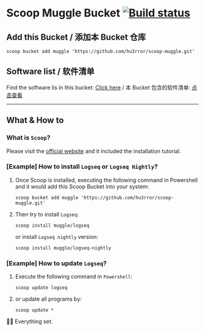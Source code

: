 # Scoop Muggle Bucket [![Build status](https://ci.appveyor.com/api/projects/status/eiyp2qhs11n83jo0/branch/main?svg=true)](https://ci.appveyor.com/project/hu3rror/scoop-muggle/branch/master)

## Add this Bucket / 添加本 Bucket 仓库

``` pwsh
scoop bucket add muggle 'https://github.com/hu3rror/scoop-muggle.git'
```

## Software list / 软件清单

Find the software lis in this bucket: [Click here](bucket) / 本 Bucket 包含的软件清单: [点击查看](bucket)

---

## What & How to

### What is `Scoop`?
Please visit the [official website](https://scoop.sh/) and it included the installation tutorial.

### [Example] How to install `Logseq` or `Logseq Nightly`?
1. Once Scoop is installed, executing the following command in Powershell and it would add this Scoop Bucket into your system:

    ``` pwsh
    scoop bucket add muggle 'https://github.com/hu3rror/scoop-muggle.git'
    ```

2. Then try to install `Logseq`:

    ``` pwsh
    scoop install muggle/logseq
    ```
    or install `Logseq nightly` version:

    ``` pwsh
    scoop install muggle/logseq-nightly
    ```

### [Example] How to update `Logseq`?
1. Execute the following command in `Powershell`:

    ``` pwsh
    scoop update logseq
    ```

2. or update all programs by:

    ``` pwsh
    scoop update *
    ```

🎉🎉 Everything set.
